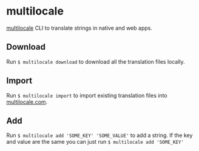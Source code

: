 # multilocale

[multilocale](https://www.multilocale.com) CLI to translate strings in native and web apps.

## Download

Run `$ multilocale download` to download all the translation files locally.

## Import

Run `$ multilocale import` to import existing translation files into [multilocale.com](https://app.multilocale.com).

## Add

Run `$ multilocale add 'SOME_KEY' 'SOME_VALUE'` to add a string.
If the key and value are the same you can just run `$ multilocale add 'SOME_KEY'`
